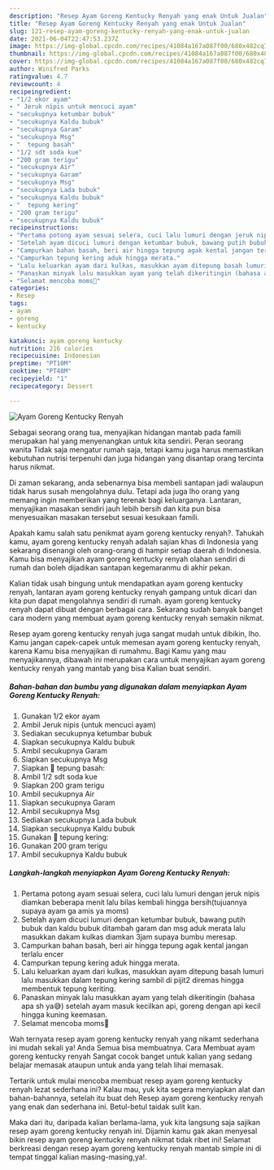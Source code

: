 ```yaml
---
description: "Resep Ayam Goreng Kentucky Renyah yang enak Untuk Jualan"
title: "Resep Ayam Goreng Kentucky Renyah yang enak Untuk Jualan"
slug: 121-resep-ayam-goreng-kentucky-renyah-yang-enak-untuk-jualan
date: 2021-06-04T22:47:53.237Z
image: https://img-global.cpcdn.com/recipes/41084a167a087f00/680x482cq70/ayam-goreng-kentucky-renyah-foto-resep-utama.jpg
thumbnail: https://img-global.cpcdn.com/recipes/41084a167a087f00/680x482cq70/ayam-goreng-kentucky-renyah-foto-resep-utama.jpg
cover: https://img-global.cpcdn.com/recipes/41084a167a087f00/680x482cq70/ayam-goreng-kentucky-renyah-foto-resep-utama.jpg
author: Winifred Parks
ratingvalue: 4.7
reviewcount: 4
recipeingredient:
- "1/2 ekor ayam"
- " Jeruk nipis untuk mencuci ayam"
- "secukupnya ketumbar bubuk"
- "secukupnya Kaldu bubuk"
- "secukupnya Garam"
- "secukupnya Msg"
- "  tepung basah"
- "1/2 sdt soda kue"
- "200 gram terigu"
- "secukupnya Air"
- "secukupnya Garam"
- "secukupnya Msg"
- "secukupnya Lada bubuk"
- "secukupnya Kaldu bubuk"
- "  tepung kering"
- "200 gram terigu"
- "secukupnya Kaldu bubuk"
recipeinstructions:
- "Pertama potong ayam sesuai selera, cuci lalu lumuri dengan jeruk nipis diamkan beberapa menit lalu bilas kembali hingga bersih(tujuannya supaya ayam ga amis ya moms)"
- "Setelah ayam dicuci lumuri dengan ketumbar bubuk, bawang putih bubuk dan kaldu bubuk ditambah garam dan msg aduk merata lalu masukkan dakam kulkas diamkan 3jam supaya bumbu meresap."
- "Campurkan bahan basah, beri air hingga tepung agak kental jangan terlalu encer"
- "Campurkan tepung kering aduk hingga merata."
- "Lalu keluarkan ayam dari kulkas, masukkan ayam ditepung basah lumuri lalu masukkan dalam tepung kering sambil di pijit2 diremas hingga membentuk tepung keriting."
- "Panaskan minyak lalu masukkan ayam yang telah dikeritingin (bahasa apa sh ya😅) setelah ayam masuk kecilkan api, goreng dengan api kecil hingga kuning keemasan."
- "Selamat mencoba moms💙"
categories:
- Resep
tags:
- ayam
- goreng
- kentucky

katakunci: ayam goreng kentucky 
nutrition: 216 calories
recipecuisine: Indonesian
preptime: "PT10M"
cooktime: "PT48M"
recipeyield: "1"
recipecategory: Dessert

---
```



![Ayam Goreng Kentucky Renyah](https://img-global.cpcdn.com/recipes/41084a167a087f00/680x482cq70/ayam-goreng-kentucky-renyah-foto-resep-utama.jpg)

Sebagai seorang orang tua, menyajikan hidangan mantab pada famili merupakan hal yang menyenangkan untuk kita sendiri. Peran seorang  wanita Tidak saja mengatur rumah saja, tetapi kamu juga harus memastikan kebutuhan nutrisi terpenuhi dan juga hidangan yang disantap orang tercinta harus nikmat.

Di zaman  sekarang, anda sebenarnya bisa membeli santapan jadi walaupun tidak harus susah mengolahnya dulu. Tetapi ada juga lho orang yang memang ingin memberikan yang terenak bagi keluarganya. Lantaran, menyajikan masakan sendiri jauh lebih bersih dan kita pun bisa menyesuaikan masakan tersebut sesuai kesukaan famili. 



Apakah kamu salah satu penikmat ayam goreng kentucky renyah?. Tahukah kamu, ayam goreng kentucky renyah adalah sajian khas di Indonesia yang sekarang disenangi oleh orang-orang di hampir setiap daerah di Indonesia. Kamu bisa menyajikan ayam goreng kentucky renyah olahan sendiri di rumah dan boleh dijadikan santapan kegemaranmu di akhir pekan.

Kalian tidak usah bingung untuk mendapatkan ayam goreng kentucky renyah, lantaran ayam goreng kentucky renyah gampang untuk dicari dan kita pun dapat mengolahnya sendiri di rumah. ayam goreng kentucky renyah dapat dibuat dengan berbagai cara. Sekarang sudah banyak banget cara modern yang membuat ayam goreng kentucky renyah semakin nikmat.

Resep ayam goreng kentucky renyah juga sangat mudah untuk dibikin, lho. Kamu jangan capek-capek untuk memesan ayam goreng kentucky renyah, karena Kamu bisa menyajikan di rumahmu. Bagi Kamu yang mau menyajikannya, dibawah ini merupakan cara untuk menyajikan ayam goreng kentucky renyah yang mantab yang bisa Kalian buat sendiri.

<!--inarticleads1-->

##### Bahan-bahan dan bumbu yang digunakan dalam menyiapkan Ayam Goreng Kentucky Renyah:

1. Gunakan 1/2 ekor ayam
1. Ambil  Jeruk nipis (untuk mencuci ayam)
1. Sediakan secukupnya ketumbar bubuk
1. Siapkan secukupnya Kaldu bubuk
1. Ambil secukupnya Garam
1. Siapkan secukupnya Msg
1. Siapkan  🌴 tepung basah:
1. Ambil 1/2 sdt soda kue
1. Siapkan 200 gram terigu
1. Ambil secukupnya Air
1. Siapkan secukupnya Garam
1. Ambil secukupnya Msg
1. Sediakan secukupnya Lada bubuk
1. Siapkan secukupnya Kaldu bubuk
1. Gunakan  🌱 tepung kering:
1. Gunakan 200 gram terigu
1. Ambil secukupnya Kaldu bubuk




<!--inarticleads2-->

##### Langkah-langkah menyiapkan Ayam Goreng Kentucky Renyah:

1. Pertama potong ayam sesuai selera, cuci lalu lumuri dengan jeruk nipis diamkan beberapa menit lalu bilas kembali hingga bersih(tujuannya supaya ayam ga amis ya moms)
1. Setelah ayam dicuci lumuri dengan ketumbar bubuk, bawang putih bubuk dan kaldu bubuk ditambah garam dan msg aduk merata lalu masukkan dakam kulkas diamkan 3jam supaya bumbu meresap.
1. Campurkan bahan basah, beri air hingga tepung agak kental jangan terlalu encer
1. Campurkan tepung kering aduk hingga merata.
1. Lalu keluarkan ayam dari kulkas, masukkan ayam ditepung basah lumuri lalu masukkan dalam tepung kering sambil di pijit2 diremas hingga membentuk tepung keriting.
1. Panaskan minyak lalu masukkan ayam yang telah dikeritingin (bahasa apa sh ya😅) setelah ayam masuk kecilkan api, goreng dengan api kecil hingga kuning keemasan.
1. Selamat mencoba moms💙




Wah ternyata resep ayam goreng kentucky renyah yang nikamt sederhana ini mudah sekali ya! Anda Semua bisa membuatnya. Cara Membuat ayam goreng kentucky renyah Sangat cocok banget untuk kalian yang sedang belajar memasak ataupun untuk anda yang telah lihai memasak.

Tertarik untuk mulai mencoba membuat resep ayam goreng kentucky renyah lezat sederhana ini? Kalau mau, yuk kita segera menyiapkan alat dan bahan-bahannya, setelah itu buat deh Resep ayam goreng kentucky renyah yang enak dan sederhana ini. Betul-betul taidak sulit kan. 

Maka dari itu, daripada kalian berlama-lama, yuk kita langsung saja sajikan resep ayam goreng kentucky renyah ini. Dijamin kamu gak akan menyesal bikin resep ayam goreng kentucky renyah nikmat tidak ribet ini! Selamat berkreasi dengan resep ayam goreng kentucky renyah mantab simple ini di tempat tinggal kalian masing-masing,ya!.

